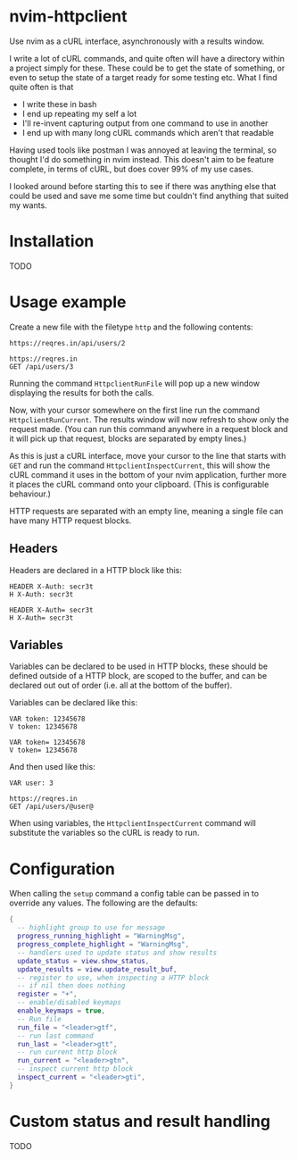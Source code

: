 # nvim-httpclient

Use nvim as a cURL interface, asynchronously with a results window.

I write a lot of cURL commands, and quite often will have a directory within a project simply for these. These could be to get the state of something, or even to setup the state of a target ready for some testing etc. What I find quite often is that

* I write these in bash
* I end up repeating my self a lot
* I'll re-invent capturing output from one command to use in another
* I end up with many long cURL commands which aren't that readable

Having used tools like postman I was annoyed at leaving the terminal, so thought I'd do something in nvim instead.
This doesn't aim to be feature complete, in terms of cURL, but does cover 99% of my use cases.

I looked around before starting this to see if there was anything else that could be used and save me some time but couldn't find anything that suited my wants.

# Installation

TODO

# Usage example

Create a new file with the filetype `http` and the following contents:

```
https://reqres.in/api/users/2

https://reqres.in
GET /api/users/3
```

Running the command `HttpclientRunFile` will pop up a new window displaying the results for both the calls.

Now, with your cursor somewhere on the first line run the command `HttpclientRunCurrent`. The results window will now refresh to show only the request made.
(You can run this command anywhere in a request block and it will pick up that request, blocks are separated by empty lines.)

As this is just a cURL interface, move your cursor to the line that starts with `GET` and run the command `HttpclientInspectCurrent`, this will show the cURL command it uses in the bottom of your nvim application, further more it places the cURL command onto your clipboard. (This is configurable behaviour.)

HTTP requests are separated with an empty line, meaning a single file can have many HTTP request blocks.


## Headers

Headers are declared in a HTTP block like this:
```
HEADER X-Auth: secr3t
H X-Auth: secr3t

HEADER X-Auth= secr3t
H X-Auth= secr3t
```

## Variables

Variables can be declared to be used in HTTP blocks, these should be defined outside of a HTTP block, are scoped to the buffer, and can be declared out out of order (i.e. all at the bottom of the buffer).

Variables can be declared like this:
```
VAR token: 12345678
V token: 12345678

VAR token= 12345678
V token= 12345678
```

And then used like this:
```
VAR user: 3

https://reqres.in
GET /api/users/@user@
```

When using variables, the `HttpclientInspectCurrent` command will substitute the variables so the cURL is ready to run.

# Configuration

When calling the `setup` command a config table can be passed in to override any values. The following are the defaults:

```lua
{
  -- highlight group to use for message
  progress_running_highlight = "WarningMsg",
  progress_complete_highlight = "WarningMsg",
  -- handlers used to update status and show results
  update_status = view.show_status,
  update_results = view.update_result_buf,
  -- register to use, when inspecting a HTTP block
  -- if nil then does nothing
  register = "+",
  -- enable/disabled keymaps
  enable_keymaps = true,
  -- Run file
  run_file = "<leader>gtf",
  -- run last command
  run_last = "<leader>gtt",
  -- run current http block
  run_current = "<leader>gtn",
  -- inspect current http block
  inspect_current = "<leader>gti",
}
```

# Custom status and result handling

TODO
